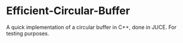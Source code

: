 # Efficient-Circular-Buffer
A quick implementation of a circular buffer in C++, done in JUCE. For testing purposes.

